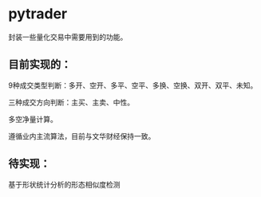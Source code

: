 # pytrader
封装一些量化交易中需要用到的功能。

## 目前实现的：
9种成交类型判断：多开、空开、多平、空平、多换、空换、双开、双平、未知。

三种成交方向判断：主买、主卖、中性。

多空净量计算。

遵循业内主流算法，目前与文华财经保持一致。

## 待实现：
基于形状统计分析的形态相似度检测
